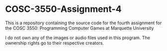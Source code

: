 # COSC-3550-Assignment-4
This is a repository containing the source code for the fourth assignment for the COSC 3550: Programming Computer Games at Marquette University

I do not own any of the images or audio files used in this program. The ownership rights go to their respective creators. 
